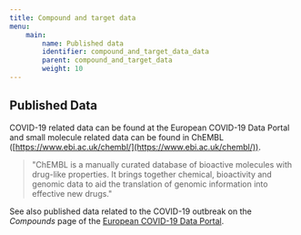 ```yaml
---
title: Compound and target data
menu:
    main:
        name: Published data
        identifier: compound_and_target_data_data
        parent: compound_and_target_data
        weight: 10
---
```


## Published Data

COVID-19 related data can be found at the European COVID-19 Data Portal and small molecule related data can be found in ChEMBL ([https://www.ebi.ac.uk/chembl/](https://www.ebi.ac.uk/chembl/)).

> "ChEMBL is a manually curated database of bioactive molecules with drug-like properties. It brings together chemical, bioactivity and genomic data to aid the translation of genomic information into effective new drugs."

See also published data related to the COVID-19 outbreak on the _Compounds_ page of the [European COVID-19 Data Portal](https://www.covid19dataportal.org/compounds).
